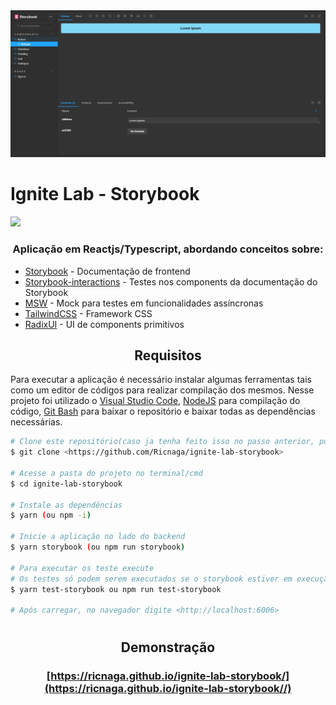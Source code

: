 <div align="center">
<img src="./cover.jpg" />
</div>

</div
<div align="center">

# Ignite Lab - Storybook

</div>

<img src="https://img.shields.io/github/license/Ricnaga/ignite-lab-storybook?style=for-the-badge"/>

### <div align="center"> Aplicação em Reactjs/Typescript, abordando conceitos sobre: </div>

- [Storybook](https://storybook.js.org/) - Documentação de frontend
- [Storybook-interactions](https://storybook.js.org/docs/react/essentials/interactions) - Testes nos components da documentação do Storybook
- [MSW](https://mswjs.io/) - Mock para testes em funcionalidades assíncronas
- [TailwindCSS](https://tailwindcss.com/) - Framework CSS
- [RadixUI](https://www.radix-ui.com/) - UI de components primitivos

## <div align="center">Requisitos</div>

Para executar a aplicação é necessário instalar algumas ferramentas tais como um editor de códigos para realizar compilação dos mesmos. Nesse projeto foi utilizado o [Visual Studio Code](https://code.visualstudio.com/), [NodeJS](https://nodejs.org/en/) para compilação do código, [Git Bash](https://gitforwindows.org/) para baixar o repositório e baixar todas as dependências necessárias.

```bash
# Clone este repositório(caso ja tenha feito isso no passo anterior, pule para o próximo comando)
$ git clone <https://github.com/Ricnaga/ignite-lab-storybook>

# Acesse a pasta do projeto no terminal/cmd
$ cd ignite-lab-storybook

# Instale as dependências
$ yarn (ou npm -i)

# Inicie a aplicação no lado do backend
$ yarn storybook (ou npm run storybook)

# Para executar os teste execute
# Os testes só podem serem executados se o storybook estiver em execução
$ yarn test-storybook ou npm run test-storybook

# Após carregar, no navegador digite <http://localhost:6006>
```

#

## <div align="center">Demonstração</div>

### <div align="center"> [https://ricnaga.github.io/ignite-lab-storybook/](https://ricnaga.github.io/ignite-lab-storybook//)</div>
